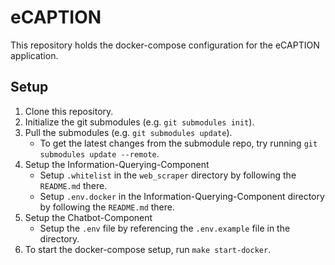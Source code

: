 # eCAPTION
This repository holds the docker-compose configuration for the eCAPTION application.

## Setup
1. Clone this repository.
2. Initialize the git submodules (e.g. `git submodules init`).
3. Pull the submodules (e.g. `git submodules update`).
    - To get the latest changes from the submodule repo, try running `git submodules update --remote`.
4. Setup the Information-Querying-Component
    - Setup `.whitelist` in the `web_scraper` directory by following the `README.md` there.
    - Setup `.env.docker` in the Information-Querying-Component directory by following the `README.md` there.
5. Setup the Chatbot-Component
    - Setup the `.env` file by referencing the `.env.example` file in the directory.
6. To start the docker-compose setup, run `make start-docker`.
